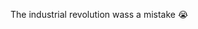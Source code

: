 The industrial revolution wass a mistake 😭
<!---
returntomonki/returntomonki is a ✨ special ✨ repository because its `README.md` (this file) appears on your GitHub profile.
You can click the Preview link to take a look at your changes.
--->

